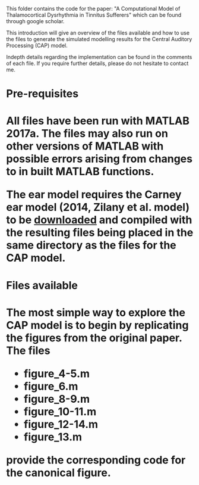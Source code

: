 This folder contains the code for the paper: "A Computational Model of Thalamocortical Dysrhythmia in Tinnitus Sufferers" which can be found through google scholar.

This introduction will give an overview of the files available and how to use the files to generate the simulated modelling results for the Central Auditory Processing (CAP) model.

Indepth details regarding the implementation can be found in the comments of each file. If you require further details, please do not hesitate to contact me.

<h1>Pre-requisites<h1>

All files have been run with MATLAB 2017a. The files may also run on other versions of MATLAB with possible errors arising from changes to in built MATLAB functions.

The ear model requires the Carney ear model (2014, Zilany et al. model) to be [downloaded](https://www.urmc.rochester.edu/labs/carney/publications/auditory-models.aspx) and compiled with the resulting files being placed in the same directory as the files for the CAP model.

<h1>Files available<h1>

The most simple way to explore the CAP model is to begin by replicating the figures from the original paper. The files 
- figure_4-5.m
- figure_6.m
- figure_8-9.m
- figure_10-11.m
- figure_12-14.m
- figure_13.m

provide the corresponding code for the canonical figure.
